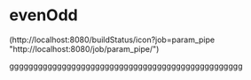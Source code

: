 # evenOdd
(http://localhost:8080/buildStatus/icon?job=param_pipe "http://localhost:8080/job/param_pipe/")

ggggggggggggggggggggggggggggggggggggggggggggggggg

